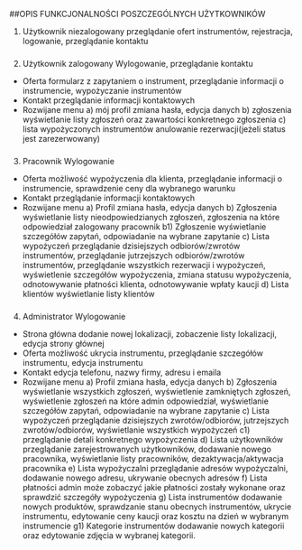 ##OPIS FUNKCJONALNOŚCI POSZCZEGÓLNYCH UŻYTKOWNIKÓW
1. Użytkownik niezalogowany 
przeglądanie ofert instrumentów, rejestracja, logowanie, przeglądanie kontaktu
###
2. Użytkownik zalogowany 
Wylogowanie, przeglądanie kontaktu
- Oferta
formularz z zapytaniem o instrument, przeglądanie informacji o instrumencie, wypożyczanie instrumentów
- Kontakt
przeglądanie informacji kontaktowych
- Rozwijane menu
a) mój profil 
zmiana hasła, edycja danych
b) zgłoszenia 
wyświetlanie listy zgłoszeń oraz zawartości konkretnego zgłoszenia
c) lista wypożyczonych instrumentów
anulowanie rezerwacji(jeżeli status jest zarezerwowany) 
###
3. Pracownik
Wylogowanie
- Oferta
możliwość wypożyczenia dla klienta, przeglądanie informacji o instrumencie, sprawdzenie ceny dla wybranego warunku
- Kontakt
przeglądanie informacji kontaktowych
- Rozwijane menu
a) Profil 
zmiana hasła, edycja danych
b) Zgłoszenia 
wyświetlanie listy nieodpowiedzianych zgłoszeń, zgłoszenia na które odpowiedział zalogowany pracownik
b1) Zgłoszenie 
wyświetlanie szczegółów zapytań, odpowiadanie na wybrane zapytanie
c) Lista wypożyczeń 
przeglądanie dzisiejszych odbiorów/zwrotów instrumentów, przeglądanie jutrzejszych odbiorów/zwrotów instrumentów, przeglądanie wszystkich rezerwacji i wypożyczeń, wyświetlenie szczegółów wypożyczenia, zmiana statusu wypożyczenia, odnotowywanie płatności klienta, odnotowywanie wpłaty kaucji
d) Lista klientów 
wyświetlanie listy klientów
###
4. Administrator 
Wylogowanie
- Strona główna
dodanie nowej lokalizacji, zobaczenie listy lokalizacji, edycja strony głównej 
- Oferta 
możliwość ukrycia instrumentu, przeglądanie szczegółów instrumentu, edycja instrumentu
- Kontakt 
edycja telefonu, nazwy firmy, adresu i emaila
- Rozwijane menu
a) Profil 
zmiana hasła, edycja danych
b) Zgłoszenia 
wyświetlanie wszystkich zgłoszeń, wyświetlenie zamkniętych zgłoszeń, wyświetlenie zgłoszeń na które admin odpowiedział, wyświetlanie szczegółów zapytań, odpowiadanie na wybrane zapytanie
c) Lista wypożyczeń 
przeglądanie dzisiejszych zwrotów/odbiorów, jutrzejszych zwrotów/odbiorów, wyświetlanie wszystkich wypożyczeń
c1) przeglądanie detali konkretnego wypożyczenia
d) Lista użytkowników 
przeglądanie zarejestrowanych użytkowników, dodawanie nowego pracownika, wyświetlanie listy pracowników, dezaktywacja/aktywacja pracownika
e) Lista wypożyczalni 
przeglądanie adresów wypożyczalni, dodawanie nowego adresu, ukrywanie obecnych adresów
f) Lista płatności 
admin może zobaczyć jakie płatności zostały wykonane oraz sprawdzić szczegóły wypożyczenia
g) Lista instrumentów 
dodawanie nowych produktów, sprawdzanie stanu obecnych instrumentów, ukrycie instrumentu, edytowanie ceny kaucji oraz kosztu na dzień w wybranym instrumencie
g1) Kategorie instrumentów 
dodawanie nowych kategorii oraz edytowanie zdjęcia w wybranej kategorii.
